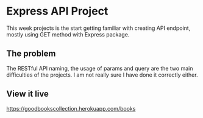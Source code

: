 # Express API Project

This week projects is the start getting familiar with creating API endpoint, mostly using GET method with Express package.

## The problem

The RESTful API naming, the usage of params and query are the two main difficulties of the projects. I am not really sure I have done it correctly either.

## View it live

https://goodbookscollection.herokuapp.com/books

